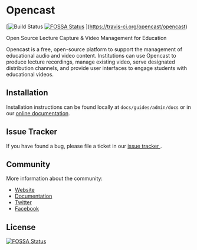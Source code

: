 Opencast
========

[![Build Status](https://travis-ci.org/opencast/opencast.svg?branch=develop)
[![FOSSA Status](https://app.fossa.io/api/projects/git%2Bgithub.com%2Flk-gh-test%2Fopencast.svg?type=shield)](https://app.fossa.io/projects/git%2Bgithub.com%2Flk-gh-test%2Fopencast?ref=badge_shield)
](https://travis-ci.org/opencast/opencast)

Open Source Lecture Capture & Video Management for Education

Opencast is a free, open-source platform to support the management of
educational audio and video content. Institutions can use Opencast to
produce lecture recordings, manage existing video, serve designated
distribution channels, and provide user interfaces to engage students with
educational videos.


Installation
------------

Installation instructions can be found locally at `docs/guides/admin/docs` or in
our [online documentation](https://docs.opencast.org).


Issue Tracker
-------------

If you have found a bug, please file a ticket in our [issue tracker
](https://opencast.jira.com).


Community
---------

More information about the community:

- [Website](https://opencast.org)
- [Documentation](https://docs.opencast.org)
- [Twitter](https://twitter.com/openmatter)
- [Facebook](https://facebook.com/opencast)


## License
[![FOSSA Status](https://app.fossa.io/api/projects/git%2Bgithub.com%2Flk-gh-test%2Fopencast.svg?type=large)](https://app.fossa.io/projects/git%2Bgithub.com%2Flk-gh-test%2Fopencast?ref=badge_large)